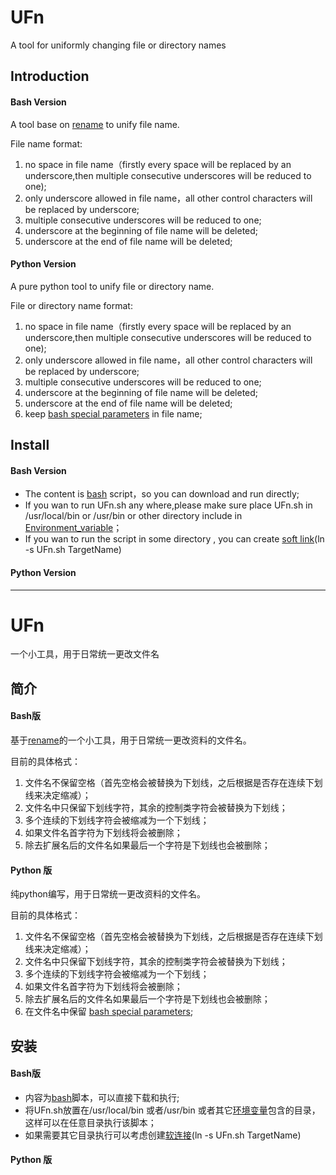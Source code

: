 # UFn
A tool for uniformly changing file or directory names

## Introduction
#### Bash Version
A tool base on [rename](http://plasmasturm.org/code/rename/) to unify file name.

File name format:
1. no space in file name（firstly every space will be replaced by an underscore,then multiple consecutive underscores will be reduced to one);
2. only underscore allowed in file name，all other control characters will be replaced by underscore;
3. multiple consecutive underscores will be reduced to one;
4. underscore at the beginning of file name will be deleted;
5. underscore at the end of file name will be deleted;

#### Python Version
A pure python tool to unify file or directory name.

File or directory name format:
1. no space in file name（firstly every space will be replaced by an underscore,then multiple consecutive underscores will be reduced to one);
2. only underscore allowed in file name，all other control characters will be replaced by underscore;
3. multiple consecutive underscores will be reduced to one;
4. underscore at the beginning of file name will be deleted;
5. underscore at the end of file name will be deleted;
6. keep [bash special parameters](https://www.gnu.org/software/bash/manual/html_node/Special-Parameters.html) in file name;

## Install
#### Bash Version
* The content is [bash](https://www.gnu.org/software/bash/) script，so you can download and run directly;
* If you wan to run UFn.sh any where,please make sure place UFn.sh in /usr/local/bin or /usr/bin or other directory include in [Environment_variable](https://en.wikipedia.org/wiki/Environment_variable)；
* If you wan to run the script in some directory , you can create [soft link](https://en.wikipedia.org/wiki/Ln_(Unix))(ln -s UFn.sh TargetName)

#### Python Version

---

# UFn
一个小工具，用于日常统一更改文件名

## 简介
#### Bash版
基于[rename](http://plasmasturm.org/code/rename/)的一个小工具，用于日常统一更改资料的文件名。

目前的具体格式：
1. 文件名不保留空格（首先空格会被替换为下划线，之后根据是否存在连续下划线来决定缩减）；
2. 文件名中只保留下划线字符，其余的控制类字符会被替换为下划线；
3. 多个连续的下划线字符会被缩减为一个下划线；
4. 如果文件名首字符为下划线将会被删除；
5. 除去扩展名后的文件名如果最后一个字符是下划线也会被删除；

#### Python 版
纯python编写，用于日常统一更改资料的文件名。

目前的具体格式：
1. 文件名不保留空格（首先空格会被替换为下划线，之后根据是否存在连续下划线来决定缩减）；
2. 文件名中只保留下划线字符，其余的控制类字符会被替换为下划线；
3. 多个连续的下划线字符会被缩减为一个下划线；
4. 如果文件名首字符为下划线将会被删除；
5. 除去扩展名后的文件名如果最后一个字符是下划线也会被删除；
6. 在文件名中保留 [bash special parameters](https://www.gnu.org/software/bash/manual/html_node/Special-Parameters.html);

## 安装
#### Bash版
* 内容为[bash](https://www.gnu.org/software/bash/)脚本，可以直接下载和执行;
* 将UFn.sh放置在/usr/local/bin 或者/usr/bin 或者其它[环境变量](https://en.wikipedia.org/wiki/Environment_variable)包含的目录，这样可以在任意目录执行该脚本；
* 如果需要其它目录执行可以考虑创建[软连接](https://en.wikipedia.org/wiki/Ln_(Unix))(ln -s UFn.sh TargetName)

#### Python 版
